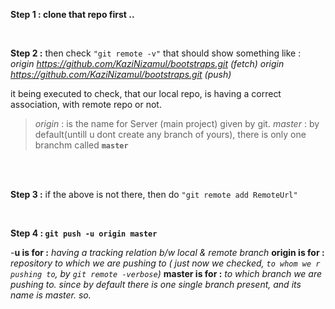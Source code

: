 <b> Step 1 : clone that repo first .. </b>

<br>

<b> Step 2 :</b> then check `"git remote -v"`
that should show something like :
<i>
origin https://github.com/KaziNizamul/bootstraps.git (fetch)
origin https://github.com/KaziNizamul/bootstraps.git (push) </i>

it being executed to check, that
our local repo, is having a correct association, with remote repo or not.
<br>

> <i>origin </i> : is the name for Server (main project) given by git.
> <i>master </i>: by default(untill u dont create any branch of yours), there is only one branchm called <b>`master`</b>

<br><br>

<b> Step 3 :</b> if the above is not there, then do `"git remote add RemoteUrl"`

<br>

<b> Step 4 : `git push -u origin master`</b>

-<b>u is for :</b> <i>having a tracking relation b/w local & remote branch</i>
<b>origin is for :</b> <i> repository to which we are pushing to
( just now we checked, `to whom we r pushing to`, by `git remote -verbose`) </i>
<b>master is for :</b> <i> to which branch we are pushing to. since by default there is one single branch present, and its name is master. so. </i>
